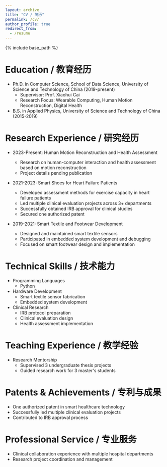 ```yaml
---
layout: archive
title: "CV / 简历"
permalink: /cv/
author_profile: true
redirect_from:
  - /resume
---
```


{% include base_path %}

Education / 教育经历
======
* Ph.D. in Computer Science, School of Data Science, University of Science and Technology of China (2019-present)
  * Supervisor: Prof. Xiaohui Cai
  * Research Focus: Wearable Computing, Human Motion Reconstruction, Digital Health
* B.S. in Applied Physics, University of Science and Technology of China (2015-2019)

Research Experience / 研究经历
======
* 2023-Present: Human Motion Reconstruction and Health Assessment
  * Research on human-computer interaction and health assessment based on motion reconstruction
  * Project details pending publication

* 2021-2023: Smart Shoes for Heart Failure Patients
  * Developed assessment methods for exercise capacity in heart failure patients
  * Led multiple clinical evaluation projects across 3+ departments
  * Successfully obtained IRB approval for clinical studies
  * Secured one authorized patent

* 2019-2021: Smart Textile and Footwear Development
  * Designed and maintained smart textile sensors
  * Participated in embedded system development and debugging
  * Focused on smart footwear design and implementation

Technical Skills / 技术能力
======
* Programming Languages
  * Python
* Hardware Development
  * Smart textile sensor fabrication
  * Embedded system development
* Clinical Research
  * IRB protocol preparation
  * Clinical evaluation design
  * Health assessment implementation

Teaching Experience / 教学经验
======
* Research Mentorship
  * Supervised 3 undergraduate thesis projects
  * Guided research work for 3 master's students

Patents & Achievements / 专利与成果
======
* One authorized patent in smart healthcare technology
* Successfully led multiple clinical evaluation projects
* Contributed to IRB approval process

Professional Service / 专业服务
======
* Clinical collaboration experience with multiple hospital departments
* Research project coordination and management

